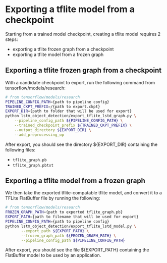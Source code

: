 # Exporting a tflite model from a checkpoint

Starting from a trained model checkpoint, creating a tflite model requires 2
steps:

*   exporting a tflite frozen graph from a checkpoint
*   exporting a tflite model from a frozen graph

## Exporting a tflite frozen graph from a checkpoint

With a candidate checkpoint to export, run the following command from
tensorflow/models/research:

```bash
# from tensorflow/models/research
PIPELINE_CONFIG_PATH={path to pipeline config}
TRAINED_CKPT_PREFIX=/{path to export.ckpt}
EXPORT_DIR={path to folder that will be used for export}
python lstm_object_detection/export_tflite_lstd_graph.py \
    --pipeline_config_path ${PIPELINE_CONFIG_PATH} \
    --trained_checkpoint_prefix ${TRAINED_CKPT_PREFIX} \
    --output_directory ${EXPORT_DIR} \
    --add_preprocessing_op
```

After export, you should see the directory ${EXPORT_DIR} containing the
following files:

*   `tflite_graph.pb`
*   `tflite_graph.pbtxt`

## Exporting a tflite model from a frozen graph

We then take the exported tflite-compatable tflite model, and convert it to a
TFLite FlatBuffer file by running the following:

```bash
# from tensorflow/models/research
FROZEN_GRAPH_PATH={path to exported tflite_graph.pb}
EXPORT_PATH={path to filename that will be used for export}
PIPELINE_CONFIG_PATH={path to pipeline config}
python lstm_object_detection/export_tflite_lstd_model.py \
       --export_path ${EXPORT_PATH} \
       --frozen_graph_path ${FROZEN_GRAPH_PATH} \
       --pipeline_config_path ${PIPELINE_CONFIG_PATH}
```

After export, you should see the file ${EXPORT_PATH} containing the FlatBuffer
model to be used by an application.
